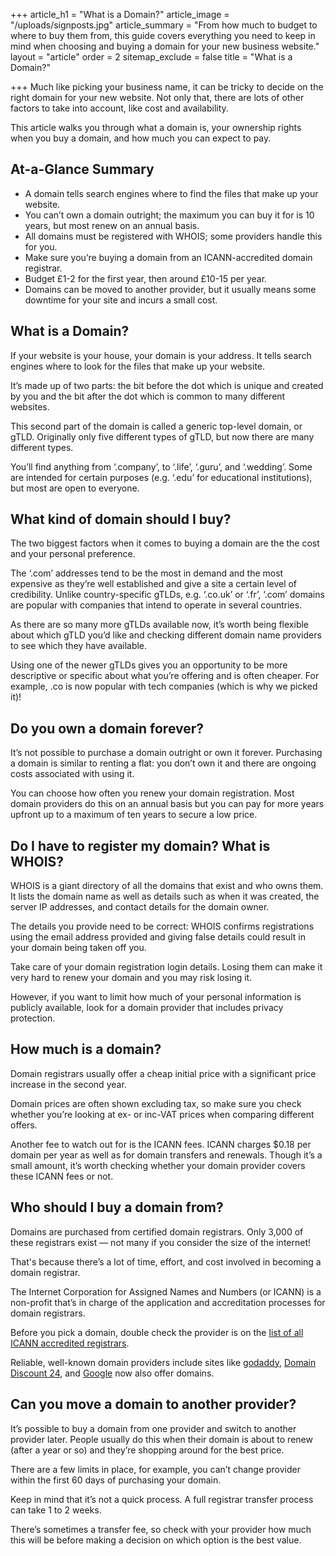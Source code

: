 +++
article_h1 = "What is a Domain?"
article_image = "/uploads/signposts.jpg"
article_summary = "From how much to budget to where to buy them from, this guide covers everything you need to keep in mind when choosing and buying a domain for your new business website."
layout = "article"
order = 2
sitemap_exclude = false
title = "What is a Domain?"

+++
Much like picking your business name, it can be tricky to decide on the right domain for your new website. Not only that, there are lots of other factors to take into account, like cost and availability.

This article walks you through what a domain is, your ownership rights when you buy a domain, and how much you can expect to pay.

## At-a-Glance Summary

* A domain tells search engines where to find the files that make up your website.
* You can’t own a domain outright; the maximum you can buy it for is 10 years, but most renew on an annual basis.
* All domains must be registered with WHOIS; some providers handle this for you.
* Make sure you’re buying a domain from an ICANN-accredited domain registrar.
* Budget £1-2 for the first year, then around £10-15 per year.
* Domains can be moved to another provider, but it usually means some downtime for your site and incurs a small cost.

## What is a Domain?

If your website is your house, your domain is your address. It tells search engines where to look for the files that make up your website.

It’s made up of two parts: the bit before the dot which is unique and created by you and the bit after the dot which is common to many different websites.

This second part of the domain is called a generic top-level domain, or gTLD. Originally only five different types of gTLD, but now there are many different types.

You’ll find anything from ‘.company’, to ‘.life’, ‘.guru’, and ‘.wedding’. Some are intended for certain purposes (e.g. ‘.edu’ for educational institutions), but most are open to everyone.

## What kind of domain should I buy?

The two biggest factors when it comes to buying a domain are the the cost and your personal preference.

The ‘.com’ addresses tend to be the most in demand and the most expensive as they’re well established and give a site a certain level of credibility. Unlike country-specific gTLDs, e.g. ‘.co.uk’ or ‘.fr’, ‘.com’ domains are popular with companies that intend to operate in several countries.

As there are so many more gTLDs available now, it’s worth being flexible about which gTLD you’d like and checking different domain name providers to see which they have available.

Using one of the newer gTLDs gives you an opportunity to be more descriptive or specific about what you’re offering and is often cheaper. For example, .co is now popular with tech companies (which is why we picked it)!

## Do you own a domain forever?

It’s not possible to purchase a domain outright or own it forever. Purchasing a domain is similar to renting a flat: you don’t own it and there are ongoing costs associated with using it.

You can choose how often you renew your domain registration. Most domain providers do this on an annual basis but you can pay for more years upfront up to a maximum of ten years to secure a low price.

## Do I have to register my domain? What is WHOIS?

WHOIS is a giant directory of all the domains that exist and who owns them. It lists the domain name as well as details such as when it was created, the server IP addresses, and contact details for the domain owner.

The details you provide need to be correct: WHOIS confirms registrations using the email address provided and giving false details could result in your domain being taken off you.

Take care of your domain registration login details. Losing them can make it very hard to renew your domain and you may risk losing it.

However, if you want to limit how much of your personal information is publicly available, look for a domain provider that includes privacy protection.

## How much is a domain?

Domain registrars usually offer a cheap initial price with a significant price increase in the second year.

Domain prices are often shown excluding tax, so make sure you check whether you’re looking at ex- or inc-VAT prices when comparing different offers.

Another fee to watch out for is the ICANN fees. ICANN charges $0.18 per domain per year as well as for domain transfers and renewals. Though it’s a small amount, it’s worth checking whether your domain provider covers these ICANN fees or not.

## Who should I buy a domain from?

Domains are purchased from certified domain registrars. Only 3,000 of these registrars exist — not many if you consider the size of the internet!

That's because there’s a lot of time, effort, and cost involved in becoming a domain registrar.

The Internet Corporation for Assigned Names and Numbers (or ICANN) is a non-profit that’s in charge of the application and accreditation processes for domain registrars.

Before you pick a domain, double check the provider is on the [list of all ICANN accredited registrars](https://www.icann.org/registrar-reports/accredited-list.html).

Reliable, well-known domain providers include sites like [godaddy](https://uk.godaddy.com/), [Domain Discount 24](https://www.domaindiscount24.com/en), and [Google](https://domains.google/#/) now also offer domains.

## Can you move a domain to another provider?

It’s possible to buy a domain from one provider and switch to another provider later. People usually do this when their domain is about to renew (after a year or so) and they’re shopping around for the best price.

There are a few limits in place, for example, you can’t change provider within the first 60 days of purchasing your domain.

Keep in mind that it’s not a quick process. A full registrar transfer process can take 1 to 2 weeks.

There’s sometimes a transfer fee, so check with your provider how much this will be before making a decision on which option is the best value.
